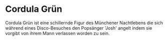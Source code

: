 # Cordula Grün

Cordula Grün ist eine schillernde Figur des Münchener Nachtlebens
die sich während eines Disco-Besuches den Popsänger 'Josh' angelt
indem sie vorgibt von ihrem Mann verlassen worden zu sein.

